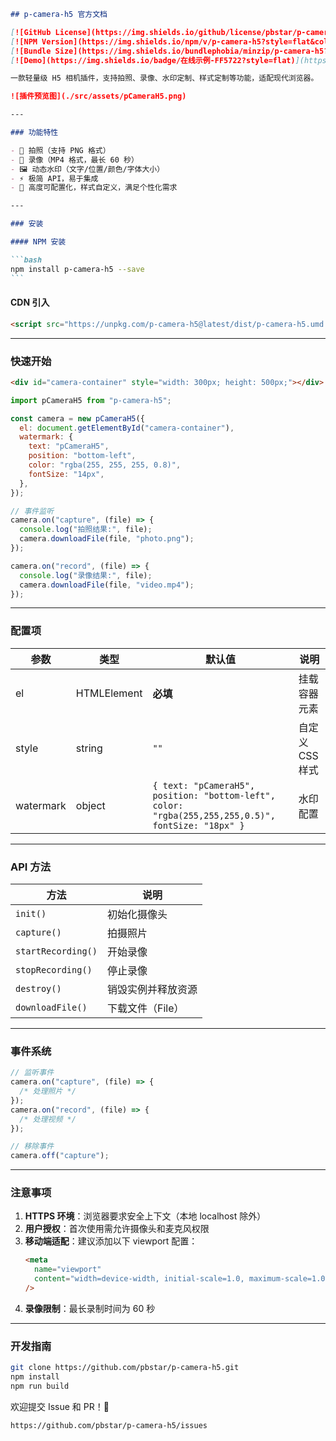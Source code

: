 ````markdown
## p-camera-h5 官方文档

[![GitHub License](https://img.shields.io/github/license/pbstar/p-camera-h5?style=flat&color=109BCD)](https://github.com/pbstar/p-camera-h5)
[![NPM Version](https://img.shields.io/npm/v/p-camera-h5?style=flat&color=d4b106)](https://www.npmjs.com/package/p-camera-h5)
[![Bundle Size](https://img.shields.io/bundlephobia/minzip/p-camera-h5?style=flat&color=41B883)](https://bundlephobia.com/package/p-camera-h5)
[![Demo](https://img.shields.io/badge/在线示例-FF5722?style=flat)](https://pbstar.github.io/p-camera-h5-demo/)

一款轻量级 H5 相机插件，支持拍照、录像、水印定制、样式定制等功能，适配现代浏览器。

![插件预览图](./src/assets/pCameraH5.png)

---

### 功能特性

- 📸 拍照（支持 PNG 格式）
- 🎥 录像（MP4 格式，最长 60 秒）
- 🖼️ 动态水印（文字/位置/颜色/字体大小）
- ⚡ 极简 API，易于集成
- 🔧 高度可配置化，样式自定义，满足个性化需求

---

### 安装

#### NPM 安装

```bash
npm install p-camera-h5 --save
```
````

#### CDN 引入

```html
<script src="https://unpkg.com/p-camera-h5@latest/dist/p-camera-h5.umd.js"></script>
```

---

### 快速开始

```html
<div id="camera-container" style="width: 300px; height: 500px;"></div>
```

```javascript
import pCameraH5 from "p-camera-h5";

const camera = new pCameraH5({
  el: document.getElementById("camera-container"),
  watermark: {
    text: "pCameraH5",
    position: "bottom-left",
    color: "rgba(255, 255, 255, 0.8)",
    fontSize: "14px",
  },
});

// 事件监听
camera.on("capture", (file) => {
  console.log("拍照结果:", file);
  camera.downloadFile(file, "photo.png");
});

camera.on("record", (file) => {
  console.log("录像结果:", file);
  camera.downloadFile(file, "video.mp4");
});
```

---

### 配置项

| 参数      | 类型        | 默认值                                                                                             | 说明            |
| --------- | ----------- | -------------------------------------------------------------------------------------------------- | --------------- |
| el        | HTMLElement | **必填**                                                                                           | 挂载容器元素    |
| style     | string      | `""`                                                                                               | 自定义 CSS 样式 |
| watermark | object      | `{ text: "pCameraH5", position: "bottom-left", color: "rgba(255,255,255,0.5)", fontSize: "18px" }` | 水印配置        |

---

### API 方法

| 方法               | 说明               |
| ------------------ | ------------------ |
| `init()`           | 初始化摄像头       |
| `capture()`        | 拍摄照片           |
| `startRecording()` | 开始录像           |
| `stopRecording()`  | 停止录像           |
| `destroy()`        | 销毁实例并释放资源 |
| `downloadFile()`   | 下载文件（File）   |

---

### 事件系统

```javascript
// 监听事件
camera.on("capture", (file) => {
  /* 处理照片 */
});
camera.on("record", (file) => {
  /* 处理视频 */
});

// 移除事件
camera.off("capture");
```

---

### 注意事项

1. **HTTPS 环境**：浏览器要求安全上下文（本地 localhost 除外）
2. **用户授权**：首次使用需允许摄像头和麦克风权限
3. **移动端适配**：建议添加以下 viewport 配置：
   ```html
   <meta
     name="viewport"
     content="width=device-width, initial-scale=1.0, maximum-scale=1.0, user-scalable=no"
   />
   ```
4. **录像限制**：最长录制时间为 60 秒

---

### 开发指南

```bash
git clone https://github.com/pbstar/p-camera-h5.git
npm install
npm run build
```

欢迎提交 Issue 和 PR！🚀

```
https://github.com/pbstar/p-camera-h5/issues
```
